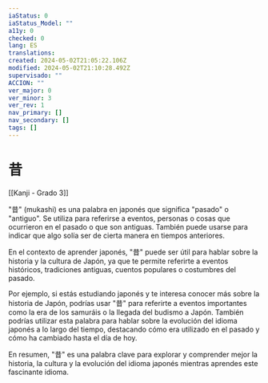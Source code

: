 ```yaml
---
iaStatus: 0
iaStatus_Model: ""
a11y: 0
checked: 0
lang: ES
translations: 
created: 2024-05-02T21:05:22.106Z
modified: 2024-05-02T21:10:28.492Z
supervisado: ""
ACCION: ""
ver_major: 0
ver_minor: 3
ver_rev: 1
nav_primary: []
nav_secondary: []
tags: []
---
```

# 昔

[[Kanji - Grado 3]]

"昔" (mukashi) es una palabra en japonés que significa "pasado" o "antiguo". Se utiliza para referirse a eventos, personas o cosas que ocurrieron en el pasado o que son antiguas. También puede usarse para indicar que algo solía ser de cierta manera en tiempos anteriores.

En el contexto de aprender japonés, "昔" puede ser útil para hablar sobre la historia y la cultura de Japón, ya que te permite referirte a eventos históricos, tradiciones antiguas, cuentos populares o costumbres del pasado.

Por ejemplo, si estás estudiando japonés y te interesa conocer más sobre la historia de Japón, podrías usar "昔" para referirte a eventos importantes como la era de los samuráis o la llegada del budismo a Japón. También podrías utilizar esta palabra para hablar sobre la evolución del idioma japonés a lo largo del tiempo, destacando cómo era utilizado en el pasado y cómo ha cambiado hasta el día de hoy.

En resumen, "昔" es una palabra clave para explorar y comprender mejor la historia, la cultura y la evolución del idioma japonés mientras aprendes este fascinante idioma.
